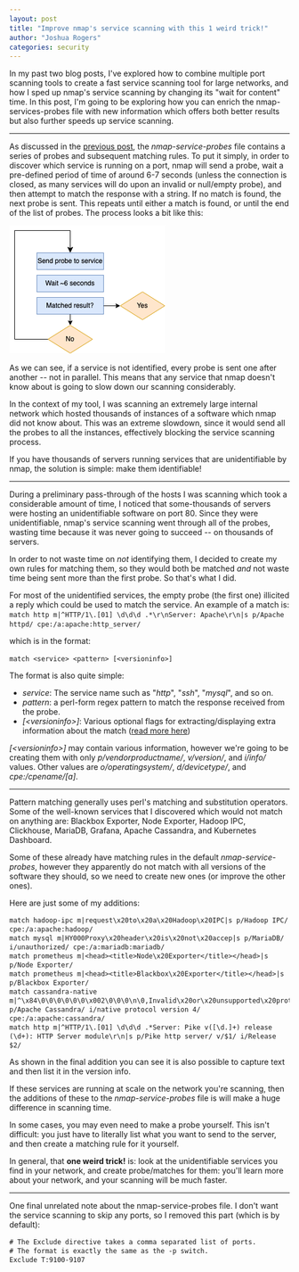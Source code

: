 ```yaml
---
layout: post
title: "Improve nmap's service scanning with this 1 weird trick!"
author: "Joshua Rogers"
categories: security
---
```


In my past two blog posts, I've explored how to combine multiple port scanning tools to create a fast service scanning tool for large networks, and how I sped up nmap's service scanning by changing its "wait for content" time. In this post, I'm going to be exploring how you can enrich the nmap-services-probes file with new information which offers both better results but also further speeds up service scanning.

---
As discussed in the [previous post](/nmap-speedup-service-scanning-16x), the _nmap-service-probes_ file contains a series of probes and subsequent matching rules. To put it simply, in order to discover which service is running on a port, nmap will send a probe, wait a pre-defined period of time of around 6-7 seconds (unless the connection is closed, as many services will do upon an invalid or null/empty probe), and then attempt to match the response with a string. If no match is found, the next probe is sent. This repeats until either a match is found, or until the end of the list of probes. The process looks a bit like this:

![nmap probing diagram](/files/nmap-probes.png)

As we can see, if a service is not identified, every probe is sent one after another -- not in parallel. This means that any service that nmap doesn't know about is going to slow down our scanning considerably.

In the context of my tool, I was scanning an extremely large internal network which hosted thousands of instances of a software which nmap did not know about. This was an extreme slowdown, since it would send all the probes to all the instances, effectively blocking the service scanning process.

If you have thousands of servers running services that are unidentifiable by nmap, the solution is simple: make them identifiable!

---

During a preliminary pass-through of the hosts I was scanning which took a considerable amount of time, I noticed that some-thousands of servers were hosting an unidentifiable software on port 80. Since they were unidentifiable, nmap's service scanning went through all of the probes, wasting time because it was never going to succeed -- on thousands of servers.

In order to not waste time on _not_ identifying them, I decided to create my own rules for matching them, so they would both be matched _and_ not waste time being sent more than the first probe. So that's what I did.

For most of the unidentified services, the empty probe (the first one) illicited a reply which could be used to match the service. An example of a match is:
`match http m|^HTTP/1\.[01] \d\d\d .*\r\nServer: Apache\r\n|s p/Apache httpd/ cpe:/a:apache:http_server/`

which is in the format:

`match <service> <pattern> [<versioninfo>]`

The format is also quite simple:
* _service_: The service name such as "_http_", "_ssh_", "_mysql_", and so on.
* _pattern_: a perl-form regex pattern to match the response received from the probe.
* _[\<versioninfo\>]_: Various optional flags for extracting/displaying extra information about the match ([read more here](https://nmap.org/book/vscan-fileformat.html))

_[\<versioninfo\>]_ may contain various information, however we're going to be creating them with only _p/vendorproductname/_, _v/version/_, and _i/info/_ values. Other values are _o/operatingsystem/_, _d/devicetype/_, and _cpe:/cpename/[a]_.

---

Pattern matching generally uses perl's matching and substitution operators. Some of the well-known services that I discovered which would not match on anything are: Blackbox Exporter, Node Exporter, Hadoop IPC, Clickhouse, MariaDB, Grafana, Apache Cassandra, and Kubernetes Dashboard.

Some of these already have matching rules in the default _nmap-service-probes_, however they apparently do not match with all versions of the software they should, so we need to create new ones (or improve the other ones).

Here are just some of my additions:
```
match hadoop-ipc m|request\x20to\x20a\x20Hadoop\x20IPC|s p/Hadoop IPC/ cpe:/a:apache:hadoop/
match mysql m|HY000Proxy\x20header\x20is\x20not\x20accep|s p/MariaDB/ i/unauthorized/ cpe:/a:mariadb:mariadb/
match prometheus m|<head><title>Node\x20Exporter</title></head>|s p/Node Exporter/
match prometheus m|<head><title>Blackbox\x20Exporter</title></head>|s p/Blackbox Exporter/
match cassandra-native m|^\x84\0\0\0\0\0\0\x002\0\0\0\n\0,Invalid\x20or\x20unsupported\x20protocol\x20version:| p/Apache Cassandra/ i/native protocol version 4/ cpe:/a:apache:cassandra/
match http m|^HTTP/1\.[01] \d\d\d .*Server: Pike v([\d.]+) release (\d+): HTTP Server module\r\n|s p/Pike http server/ v/$1/ i/Release $2/
```

As shown in the final addition you can see it is also possible to capture text and then list it in the version info.

If these services are running at scale on the network you're scanning, then the additions of these to the _nmap-service-probes_ file is will make a huge difference in scanning time.

In some cases, you may even need to make a probe yourself. This isn't difficult: you just have to literally list what you want to send to the server, and then create a matching rule for it yourself.

In general, that __one weird trick!__ is: look at the unidentifiable services you find in your network, and create probe/matches for them: you'll learn more about your network, and your scanning will be much faster.

---

One final unrelated note about the nmap-service-probes file. I don't want the service scanning to skip any ports, so I removed this part (which is by default):
```
# The Exclude directive takes a comma separated list of ports.
# The format is exactly the same as the -p switch.
Exclude T:9100-9107
```
